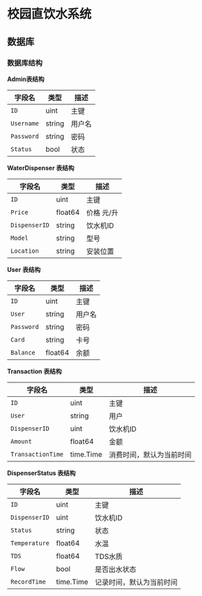# 校园直饮水系统

## 数据库

### 数据库结构

**Admin表结构**

| **字段名**    | **类型** | **描述** |
|------------|--------|--------|
| `ID`       | uint   | 主键     |
| `Username` | string | 用户名    |
| `Password` | string | 密码     |
| `Status`   | bool   | 状态     |

**WaterDispenser 表结构**

| **字段名**       | **类型**  | **描述** |
|---------------|---------|--------|
| `ID`          | uint    | 主键     |
| `Price`       | float64 | 价格 元/升 |
| `DispenserID` | string  | 饮水机ID  |
| `Model`       | string  | 型号     |
| `Location`    | string  | 安装位置   |

**User 表结构**

| **字段名**    | **类型**  | **描述** |
|------------|---------|--------|
| `ID`       | uint    | 主键     |
| `User`     | string  | 用户名    |
| `Password` | string  | 密码     |
| `Card`     | string  | 卡号     |
| `Balance`  | float64 | 余额     |

**Transaction 表结构**

| **字段名**           | **类型**    | **描述**       |
|-------------------|-----------|--------------|
| `ID`              | uint      | 主键           |
| `User`            | string    | 用户           |
| `DispenserID`     | uint      | 饮水机ID        |
| `Amount`          | float64   | 金额           |
| `TransactionTime` | time.Time | 消费时间，默认为当前时间 |

**DispenserStatus 表结构**

| **字段名**       | **类型**    | **描述**       |
|---------------|-----------|--------------|
| `ID`          | uint      | 主键           |
| `DispenserID` | uint      | 饮水机ID        |
| `Status`      | string    | 状态           |
| `Temperature` | float64   | 水温           |
| `TDS`         | float64   | TDS水质        |
| `Flow`        | bool      | 是否出水状态       |
| `RecordTime`  | time.Time | 记录时间，默认为当前时间 |

